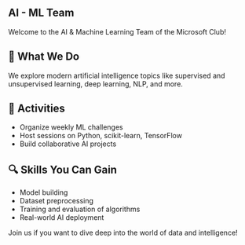## AI - ML Team

Welcome to the AI & Machine Learning Team of the Microsoft Club!

## 🧠 What We Do
We explore modern artificial intelligence topics like supervised and unsupervised learning, deep learning, NLP, and more.

## 🚀 Activities
- Organize weekly ML challenges
- Host sessions on Python, scikit-learn, TensorFlow
- Build collaborative AI projects

## 🔍 Skills You Can Gain
- Model building
- Dataset preprocessing
- Training and evaluation of algorithms
- Real-world AI deployment

Join us if you want to dive deep into the world of data and intelligence!


